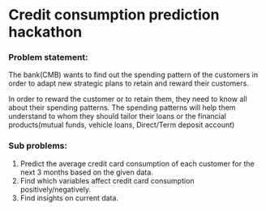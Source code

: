 # Credit consumption prediction hackathon

### Problem statement:

The bank(CMB) wants to find out the spending pattern of the customers in order to adapt new strategic plans to retain and reward their customers.

In order to reward the customer or to retain them, they need to know all about their spending patterns. The spending patterns will help them understand to whom they should tailor their loans or the financial products(mutual funds, vehicle loans, Direct/Term deposit account)

### Sub problems:

1. Predict the average credit card consumption of each customer for the next 3 months based on the given data.
2. Find which variables affect credit card consumption positively/negatively.
3. Find insights on current data.

